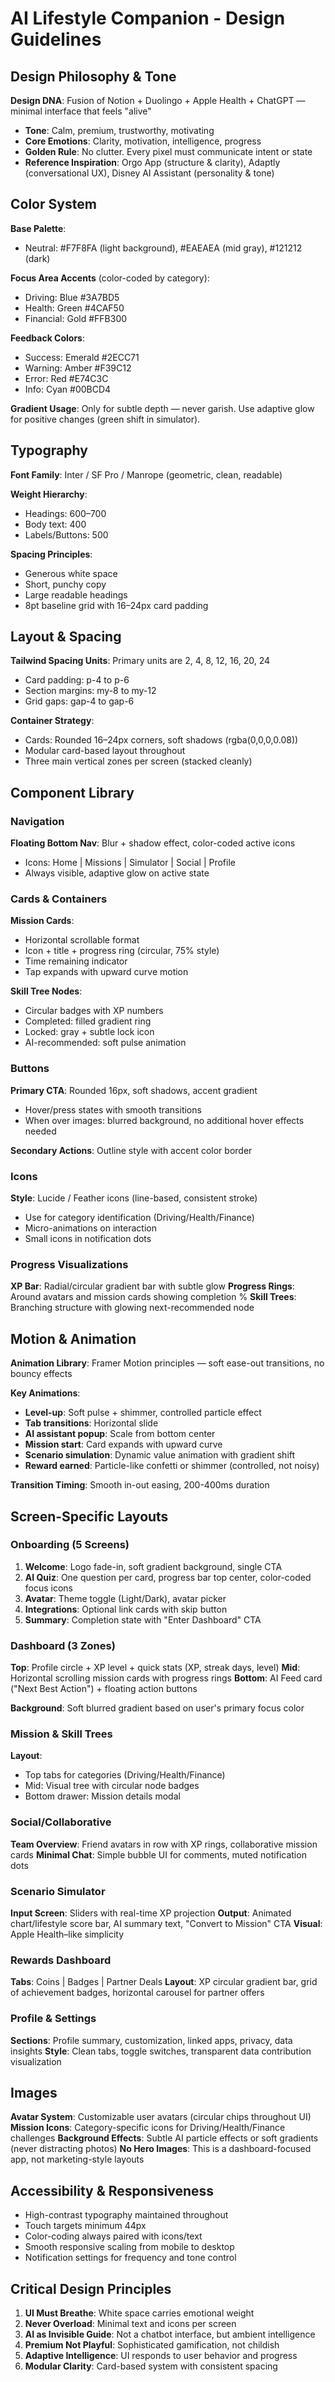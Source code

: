 # AI Lifestyle Companion - Design Guidelines

## Design Philosophy & Tone
**Design DNA**: Fusion of Notion + Duolingo + Apple Health + ChatGPT — minimal interface that feels "alive"
- **Tone**: Calm, premium, trustworthy, motivating
- **Core Emotions**: Clarity, motivation, intelligence, progress
- **Golden Rule**: No clutter. Every pixel must communicate intent or state
- **Reference Inspiration**: Orgo App (structure & clarity), Adaptly (conversational UX), Disney AI Assistant (personality & tone)

## Color System
**Base Palette**:
- Neutral: #F7F8FA (light background), #EAEAEA (mid gray), #121212 (dark)

**Focus Area Accents** (color-coded by category):
- Driving: Blue #3A7BD5
- Health: Green #4CAF50
- Financial: Gold #FFB300

**Feedback Colors**:
- Success: Emerald #2ECC71
- Warning: Amber #F39C12
- Error: Red #E74C3C
- Info: Cyan #00BCD4

**Gradient Usage**: Only for subtle depth — never garish. Use adaptive glow for positive changes (green shift in simulator).

## Typography
**Font Family**: Inter / SF Pro / Manrope (geometric, clean, readable)

**Weight Hierarchy**:
- Headings: 600–700
- Body text: 400
- Labels/Buttons: 500

**Spacing Principles**:
- Generous white space
- Short, punchy copy
- Large readable headings
- 8pt baseline grid with 16–24px card padding

## Layout & Spacing
**Tailwind Spacing Units**: Primary units are 2, 4, 8, 12, 16, 20, 24
- Card padding: p-4 to p-6
- Section margins: my-8 to my-12
- Grid gaps: gap-4 to gap-6

**Container Strategy**:
- Cards: Rounded 16–24px corners, soft shadows (rgba(0,0,0,0.08))
- Modular card-based layout throughout
- Three main vertical zones per screen (stacked cleanly)

## Component Library

### Navigation
**Floating Bottom Nav**: Blur + shadow effect, color-coded active icons
- Icons: Home | Missions | Simulator | Social | Profile
- Always visible, adaptive glow on active state

### Cards & Containers
**Mission Cards**: 
- Horizontal scrollable format
- Icon + title + progress ring (circular, 75% style)
- Time remaining indicator
- Tap expands with upward curve motion

**Skill Tree Nodes**:
- Circular badges with XP numbers
- Completed: filled gradient ring
- Locked: gray + subtle lock icon
- AI-recommended: soft pulse animation

### Buttons
**Primary CTA**: Rounded 16px, soft shadows, accent gradient
- Hover/press states with smooth transitions
- When over images: blurred background, no additional hover effects needed

**Secondary Actions**: Outline style with accent color border

### Icons
**Style**: Lucide / Feather icons (line-based, consistent stroke)
- Use for category identification (Driving/Health/Finance)
- Micro-animations on interaction
- Small icons in notification dots

### Progress Visualizations
**XP Bar**: Radial/circular gradient bar with subtle glow
**Progress Rings**: Around avatars and mission cards showing completion %
**Skill Trees**: Branching structure with glowing next-recommended node

## Motion & Animation
**Animation Library**: Framer Motion principles — soft ease-out transitions, no bouncy effects

**Key Animations**:
- **Level-up**: Soft pulse + shimmer, controlled particle effect
- **Tab transitions**: Horizontal slide
- **AI assistant popup**: Scale from bottom center
- **Mission start**: Card expands with upward curve
- **Scenario simulation**: Dynamic value animation with gradient shift
- **Reward earned**: Particle-like confetti or shimmer (controlled, not noisy)

**Transition Timing**: Smooth in-out easing, 200-400ms duration

## Screen-Specific Layouts

### Onboarding (5 Screens)
1. **Welcome**: Logo fade-in, soft gradient background, single CTA
2. **AI Quiz**: One question per card, progress bar top center, color-coded focus icons
3. **Avatar**: Theme toggle (Light/Dark), avatar picker
4. **Integrations**: Optional link cards with skip button
5. **Summary**: Completion state with "Enter Dashboard" CTA

### Dashboard (3 Zones)
**Top**: Profile circle + XP level + quick stats (XP, streak days, level)
**Mid**: Horizontal scrolling mission cards with progress rings
**Bottom**: AI Feed card ("Next Best Action") + floating action buttons

**Background**: Soft blurred gradient based on user's primary focus color

### Mission & Skill Trees
**Layout**: 
- Top tabs for categories (Driving/Health/Finance)
- Mid: Visual tree with circular node badges
- Bottom drawer: Mission details modal

### Social/Collaborative
**Team Overview**: Friend avatars in row with XP rings, collaborative mission cards
**Minimal Chat**: Simple bubble UI for comments, muted notification dots

### Scenario Simulator
**Input Screen**: Sliders with real-time XP projection
**Output**: Animated chart/lifestyle score bar, AI summary text, "Convert to Mission" CTA
**Visual**: Apple Health–like simplicity

### Rewards Dashboard
**Tabs**: Coins | Badges | Partner Deals
**Layout**: XP circular gradient bar, grid of achievement badges, horizontal carousel for partner offers

### Profile & Settings
**Sections**: Profile summary, customization, linked apps, privacy, data insights
**Style**: Clean tabs, toggle switches, transparent data contribution visualization

## Images
**Avatar System**: Customizable user avatars (circular chips throughout UI)
**Mission Icons**: Category-specific icons for Driving/Health/Finance challenges
**Background Effects**: Subtle AI particle effects or soft gradients (never distracting photos)
**No Hero Images**: This is a dashboard-focused app, not marketing-style layouts

## Accessibility & Responsiveness
- High-contrast typography maintained throughout
- Touch targets minimum 44px
- Color-coding always paired with icons/text
- Smooth responsive scaling from mobile to desktop
- Notification settings for frequency and tone control

## Critical Design Principles
1. **UI Must Breathe**: White space carries emotional weight
2. **Never Overload**: Minimal text and icons per screen
3. **AI as Invisible Guide**: Not a chatbot interface, but ambient intelligence
4. **Premium Not Playful**: Sophisticated gamification, not childish
5. **Adaptive Intelligence**: UI responds to user behavior and progress
6. **Modular Clarity**: Card-based system with consistent spacing